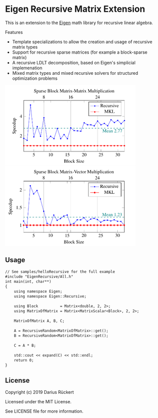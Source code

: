 # Eigen Recursive Matrix Extension

This is an extension to the [Eigen](http://eigen.tuxfamily.org/index.php?title=Main_Page) math library for recursive linear algebra.

Features
 * Template specializations to allow the creation and usage of recursive matrix types
 * Support for recursive sparse matrices (for example a block-sparse matrix)
 * A recursive LDLT decomposition, based on Eigen's simplicial implemenation
 * Mixed matrix types and mixed recursive solvers for structured optimization problems
 
 <img src="doc/1.png" width="425"/> <img src="doc/2.png" width="425"/> 
 
## Usage
	
	// See samples/helloRecursive for the full example
    #include "EigenRecursive/All.h"
    int main(int, char**)
    {
        using namespace Eigen;
		using namespace Eigen::Recursive;

        using Block          = Matrix<double, 2, 2>;
        using MatrixOfMatrix = Matrix<MatrixScalar<Block>, 2, 2>;

        MatrixOfMatrix A, B, C;

        A = RecursiveRandom<MatrixOfMatrix>::get();
        B = RecursiveRandom<MatrixOfMatrix>::get();

        C = A * B;

        std::cout << expand(C) << std::endl;
        return 0;
    }
	
## License

Copyright (c) 2019 Darius Rückert

Licensed under the MIT License.

See LICENSE file for more information.
